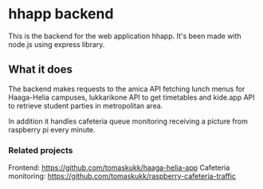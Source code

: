 # hhapp backend

This is the backend for the web application hhapp. It's been made with node.js using express library. 

## What it does

The backend makes requests to the amica API fetching lunch menus for Haaga-Helia campuses, lukkarikone API to get timetables and
kide.app API to retrieve student parties in metropolitan area. 

In addition it handles cafeteria queue monitoring receiving a picture from raspberry pi every minute. 

### Related projects

Frontend: https://github.com/tomaskukk/haaga-helia-app
Cafeteria monitoring: https://github.com/tomaskukk/raspberry-cafeteria-traffic